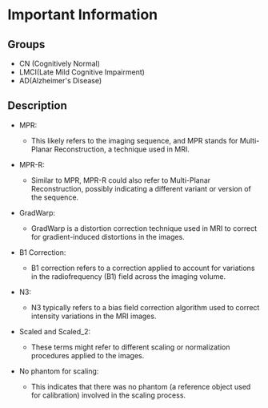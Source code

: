 # Important Information

## Groups

- CN (Cognitively Normal)
- LMCI(Late Mild Cognitive Impairment)
- AD(Alzheimer's Disease)

## Description

- MPR:
  - This likely refers to the imaging sequence, and MPR stands for Multi-Planar Reconstruction, a technique used in MRI.

- MPR-R:
  - Similar to MPR, MPR-R could also refer to Multi-Planar Reconstruction, possibly indicating a different variant or version of the sequence.

- GradWarp:
  - GradWarp is a distortion correction technique used in MRI to correct for gradient-induced distortions in the images.

- B1 Correction:
  - B1 correction refers to a correction applied to account for variations in the radiofrequency (B1) field across the imaging volume.

- N3:
  - N3 typically refers to a bias field correction algorithm used to correct intensity variations in the MRI images.

- Scaled and Scaled_2:
  - These terms might refer to different scaling or normalization procedures applied to the images.

- No phantom for scaling:
  - This indicates that there was no phantom (a reference object used for calibration) involved in the scaling process.

